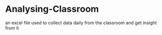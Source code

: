 # Analysing-Classroom
an excel file used to collect data daily from the classroom and get insight from it 
